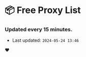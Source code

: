 # :package: Free Proxy List
### Updated every 15 minutes.

- Last updated: `2024-05-24 13:46`

:heart:
